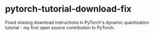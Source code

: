 # pytorch-tutorial-download-fix
Fixed missing download instructions in PyTorch's dynamic quantization tutorial - my first open source contribution to PyTorch.
